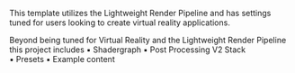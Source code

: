 This template utilizes the Lightweight Render Pipeline and has settings tuned for users looking to create virtual reality applications. 

Beyond being tuned for Virtual Reality and the Lightweight Render Pipeline this project includes 
▪ Shadergraph 
▪ Post Processing V2 Stack  
▪ Presets 
▪ Example content
